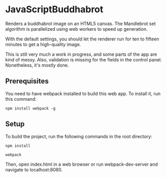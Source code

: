 # JavaScriptBuddhabrot

Renders a buddhabrot image on an HTML5 canvas.  The Mandlebrot set algorithm is parallelized using web workers to speed up generation.

With the default settings, you should let the renderer run for ten to fifteen minutes to get a high-quality image.

This is still very much a work in progress, and some parts of the app are kind of messy.  Also, validation is missing for the fields in the control panel.  Nonetheless, it's mostly done.

## Prerequisites

You need to have webpack installed to build this web app.  To install it, run this command:

```
npm install webpack -g
```

## Setup

To build the project, run the following commands in the root directory:

```
npm install

webpack
```

Then, open index.html in a web browser or run webpack-dev-server and navigate to localhost:8080.
